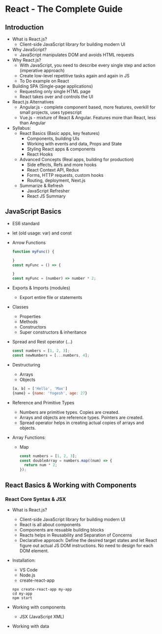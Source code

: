 # React - The Complete Guide

## Introduction

- What is React.js?
  - Client-side JavaScript library for building modern UI
- Why JavaScript?
  - JavaScript manipulates DOM and avoids HTML requests
- Why React.js?
  - With JavaScript, you need to describe every single step and action (imperative approach)
  - Create low-level repetitive tasks again and again in JS
  - To Do example on React
- Building SPA (Single-page applications)
  - Requesting only single HTML page
  - React takes over and controls the UI
- React.js Alternatives
  - Angular.js - complete component based, more features, overkill for small projects, uses typescript
  - Vue.js - mixture of React & Angular. Features more than React, less than Angular
- Syllabus:
  - React Basics (Basic apps, key features)
    - Components, building UIs
    - Working with events and data, Props and State
    - Styling React apps & components
    - React Hooks
  - Advanced Concepts (Real apps, building for production)
    - Side effects, Refs and more hooks
    - React Context API, Redux
    - Forms, HTTP requests, custom hooks
    - Routing, deployment, Next.js
  - Summarize & Refresh
    - JavaScript Refresher
    - React JS Summary

## JavaScript Basics

- ES6 standard
- let (old usage: var) and const
- Arrow Functions

  ```javascript
  function myFunc() {

  }
  const myFunc = () => {

  }
  const myFunc = (number) => number * 2;
  ```

- Exports & Imports (modules)
  - Export entire file or statements
- Classes
  - Properties
  - Methods
  - Constructors
  - Super constructors & inheritance
- Spread and Rest operator (...)

  ```javascript
  const numbers = [1, 2, 3];
  const newNumbers = [...numbers, 4];
  ```

- Destructuring
  - Arrays
  - Objects

  ```javascript
  [a, b] = ['Hello', 'Max']
  {name} = {name: 'Yogesh', age: 27}
  ```

- Reference and Primitive Types
  - Numbers are primitive types. Copies are created.
  - Arrays and objects are reference types. Pointers are created.
  - Spread operator helps in creating actual copies of arrays and objects.

- Array Functions:
  - Map
  
    ```javascript
    const numbers = [1, 2, 3]; 
    const doubleArray = numbers.map((num) => {
      return num * 2;
    });
    ```

## React Basics & Working with Components

### React Core Syntax & JSX
  
- What is React.js?
  - Client-side JavaScript library for building modern UI
  - React is all about components
  - Components are resuable building blocks
  - Reacts helps in Reusability and Separation of Concerns
  - Declarative approach: Define the desired target states and let React figure out actual JS DOM instructions. No need to design for each DOM element.
- Installation:
  - VS Code
  - Node.js
  - create-react-app
  
  ```console
  npx create-react-app my-app
  cd my-app
  npm start
  ```

- Working with components
  - JSX (JavaScript XML)
- Working with data
